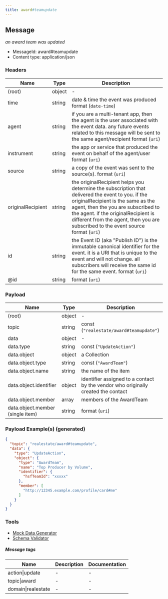 ```yaml
---
title: award#teamupdate
---
```

## Message

*an award team was updated*

* MessageId: award#teamupdate
* Content type: application/json

### Headers

| Name | Type | Description |
|---|---|---|
| (root) | object | - |
| time | string | date & time the event was produced format (`date-time`) |
| agent | string | if you are a multi-tenant app, then the agent is the user associated with the event data. any future events related to this message will be sent to the same agent/recipient format (`uri`) |
| instrument | string | the app or service that produced the event on behalf of the agent/user format (`uri`) |
| source | string | a copy of the event was sent to the source(s). format (`uri`) |
| originalRecipient | string | the originalRecipient helps you determine the subscription that delivered the event to you. if the originalRecipient is the same as the agent, then the you are subscribed to the agent. if the originalRecipient is different from the agent, then you are subscribed to the event source format (`uri`) |
| id | string | the Event ID (aka "Publish ID") is the immutable canonical identifier for the event. it is a URI that is unique to the event and will not change. all subscribers will receive the same id for the same event. format (`uri`) |
| @id | string |  format (`uri`) |

### Payload

| Name | Type | Description |
|---|---|---|
| (root) | object | - |
| topic | string | const (`"realestate/award#teamupdate"`)  |
| data | object | - |
| data.type | string | const (`"UpdateAction"`)  |
| data.object | object | a Collection |
| data.object.type | string | const (`"AwardTeam"`)  |
| data.object.name | string | the name of the item |
| data.object.identifier | object | identifier assigned to a contact by the vendor who originally created the contact |
| data.object.member | array<string> | members of the AwardTeam |
| data.object.member (single item) | string |  format (`uri`) |

### Payload Example(s) (generated)

```json
{
  "topic": "realestate/award#teamupdate",
  "data": {
    "type": "UpdateAction",
    "object": {
      "type": "AwardTeam",
      "name": "Top Producer by Volume",
      "identifier": {
        "hsfTeamId": "xxxxx"
      },
      "member": [
        "http://12345.example.com/profile/card#me"
      ]
    }
  }
}
```


### Tools

* [Mock Data Generator](/tools/mock-data-generator)
* [Schema Validator](/tools/validate)


##### Message tags

| Name | Description | Documentation |
|---|---|---|
| action\|update | - | - |
| topic\|award | - | - |
| domain\|realestate | - | - |


